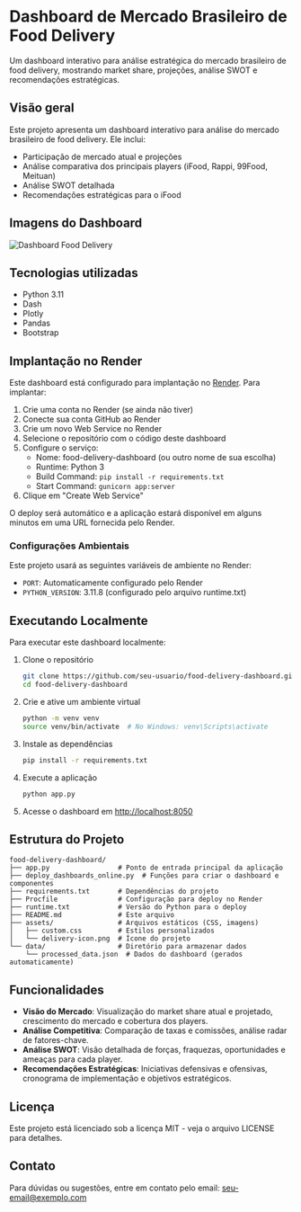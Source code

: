 # Dashboard de Mercado Brasileiro de Food Delivery

Um dashboard interativo para análise estratégica do mercado brasileiro de food delivery, mostrando market share, projeções, análise SWOT e recomendações estratégicas.

## Visão geral

Este projeto apresenta um dashboard interativo para análise do mercado brasileiro de food delivery. Ele inclui:
- Participação de mercado atual e projeções
- Análise comparativa dos principais players (iFood, Rappi, 99Food, Meituan)
- Análise SWOT detalhada
- Recomendações estratégicas para o iFood

## Imagens do Dashboard

![Dashboard Food Delivery](https://i.ibb.co/ySZGrnt/market-overview.png)

## Tecnologias utilizadas

- Python 3.11
- Dash
- Plotly
- Pandas
- Bootstrap

## Implantação no Render

Este dashboard está configurado para implantação no [Render](https://render.com/). Para implantar:

1. Crie uma conta no Render (se ainda não tiver)
2. Conecte sua conta GitHub ao Render
3. Crie um novo Web Service no Render
4. Selecione o repositório com o código deste dashboard
5. Configure o serviço:
   - Nome: food-delivery-dashboard (ou outro nome de sua escolha)
   - Runtime: Python 3
   - Build Command: `pip install -r requirements.txt`
   - Start Command: `gunicorn app:server`
6. Clique em "Create Web Service"

O deploy será automático e a aplicação estará disponível em alguns minutos em uma URL fornecida pelo Render.

### Configurações Ambientais

Este projeto usará as seguintes variáveis de ambiente no Render:

- `PORT`: Automaticamente configurado pelo Render
- `PYTHON_VERSION`: 3.11.8 (configurado pelo arquivo runtime.txt)

## Executando Localmente

Para executar este dashboard localmente:

1. Clone o repositório
   ```bash
   git clone https://github.com/seu-usuario/food-delivery-dashboard.git
   cd food-delivery-dashboard
   ```

2. Crie e ative um ambiente virtual
   ```bash
   python -m venv venv
   source venv/bin/activate  # No Windows: venv\Scripts\activate
   ```

3. Instale as dependências
   ```bash
   pip install -r requirements.txt
   ```

4. Execute a aplicação
   ```bash
   python app.py
   ```

5. Acesse o dashboard em [http://localhost:8050](http://localhost:8050)

## Estrutura do Projeto

```
food-delivery-dashboard/
├── app.py                 # Ponto de entrada principal da aplicação
├── deploy_dashboards_online.py  # Funções para criar o dashboard e componentes
├── requirements.txt       # Dependências do projeto
├── Procfile               # Configuração para deploy no Render
├── runtime.txt            # Versão do Python para o deploy
├── README.md              # Este arquivo
├── assets/                # Arquivos estáticos (CSS, imagens)
│   ├── custom.css         # Estilos personalizados
│   └── delivery-icon.png  # Ícone do projeto
└── data/                  # Diretório para armazenar dados
    └── processed_data.json  # Dados do dashboard (gerados automaticamente)
```

## Funcionalidades

- **Visão do Mercado**: Visualização do market share atual e projetado, crescimento do mercado e cobertura dos players.
- **Análise Competitiva**: Comparação de taxas e comissões, análise radar de fatores-chave.
- **Análise SWOT**: Visão detalhada de forças, fraquezas, oportunidades e ameaças para cada player.
- **Recomendações Estratégicas**: Iniciativas defensivas e ofensivas, cronograma de implementação e objetivos estratégicos.

## Licença

Este projeto está licenciado sob a licença MIT - veja o arquivo LICENSE para detalhes.

## Contato

Para dúvidas ou sugestões, entre em contato pelo email: seu-email@exemplo.com
